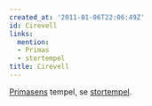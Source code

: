 ```yaml
---
created_at: '2011-01-06T22:06:49Z'
id: Cirevell
links:
  mention:
  - Primas
  - stortempel
title: Cirevell
---
```


[Primasens] tempel, se [stortempel].

  [Primasens]: Primas
  [stortempel]: stortempel